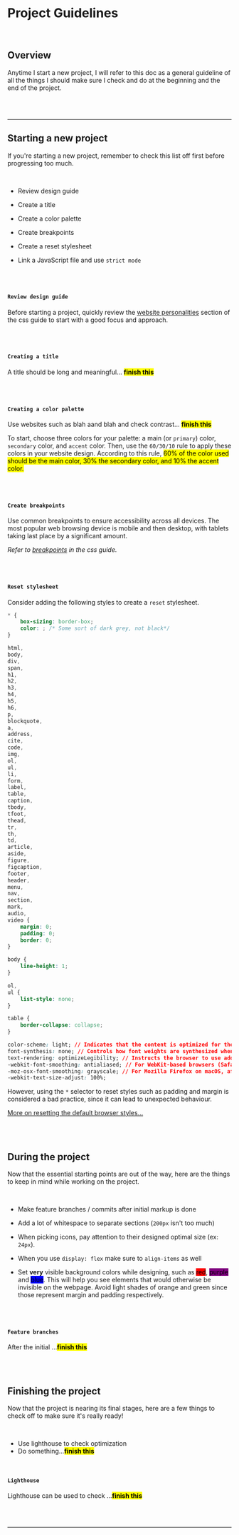 # **Project Guidelines**

<br>

## Overview

Anytime I start a new project, I will refer to this doc as a general guideline of all the things I should make sure I check and do at the beginning and the end of the project.

<br>
<br>

---

## **Starting a new project**

If you're starting a new project, remember to check this list off first before progressing too much.

<br>

-   Review design guide

-   Create a title
-   Create a color palette
-   Create breakpoints
-   Create a reset stylesheet
-   Link a JavaScript file and use `strict mode`

<br>
<br>

#### **`Review design guide`**

Before starting a project, quickly review the [website personalities](css.md#design) section of the css guide to start with a good focus and approach.

<br>
<br>

#### **`Creating a title`**

A title should be long and meaningful... <mark>**finish this**</mark>

<br>
<br>

#### **`Creating a color palette`**

Use websites such as blah aand blah and check contrast... <mark>**finish this**</mark>

To start, choose three colors for your palette: a main (or `primary`) color, `secondary` color, and `accent` color. Then, use the `60/30/10` rule to apply these colors in your website design. According to this rule, <mark>60% of the color used should be the main color, 30% the secondary color, and 10% the accent color.</mark>

<br>
<br>

#### **`Create breakpoints`**

Use common breakpoints to ensure accessibility across all devices. The most popular web browsing device is mobile and then desktop, with tablets taking last place by a significant amount.

_Refer to [breakpoints](css.md#breakpoints) in the css guide._

<br>
<br>

#### **`Reset stylesheet`**

Consider adding the following styles to create a `reset` stylesheet.

```css
* {
    box-sizing: border-box;
    color: ; /* Some sort of dark grey, not black*/
}

html,
body,
div,
span,
h1,
h2,
h3,
h4,
h5,
h6,
p,
blockquote,
a,
address,
cite,
code,
img,
ol,
ul,
li,
form,
label,
table,
caption,
tbody,
tfoot,
thead,
tr,
th,
td,
article,
aside,
figure,
figcaption,
footer,
header,
menu,
nav,
section,
mark,
audio,
video {
    margin: 0;
    padding: 0;
    border: 0;
}

body {
    line-height: 1;
}

ol,
ul {
    list-style: none;
}

table {
    border-collapse: collapse;
}

color-scheme: light; // Indicates that the content is optimized for the "light" color scheme
font-synthesis: none; // Controls how font weights are synthesized when the specified font family lacks the requested font weight
text-rendering: optimizeLegibility; // Instructs the browser to use additional rendering techniques that improve the sharpness and clarity of text.
-webkit-font-smoothing: antialiased; // For WebKit-based browsers (Safari, Chrome on macOS), controls font smoothing and antialiasing. "antialiased" improves font rendering by smoothing the jagged edges of characters.
-moz-osx-font-smoothing: grayscale; // For Mozilla Firefox on macOS, affects font smoothing and antialiasing. Grayscale antialiasing effect to improve font rendering.
-webkit-text-size-adjust: 100%;
```

However, using the `*` selector to reset styles such as padding and margin is considered a bad practice, since it can lead to unexpected behaviour.

[More on resetting the default browser styles...](https://www.webfx.com/blog/web-design/css-tip-1-resetting-your-styles-with-css-reset/)

<br>
<br>

## **During the project**

Now that the essential starting points are out of the way, here are the things to keep in mind while working on the project.

<br>

-   Make feature branches / commits after initial markup is done

-   Add a lot of whitespace to separate sections (`200px` isn't too much)

-   When picking icons, pay attention to their designed optimal size (ex: `24px`).

-   When you use `display: flex` make sure to `align-items` as well

-   Set **very** visible background colors while designing, such as <mark style="background-color: red">red</mark>, <mark style="background-color: purple">purple</mark> and <mark style="background-color: blue">blue</mark>. This will help you see elements that would otherwise be invisible on the webpage. Avoid light shades of orange and green since those represent margin and padding respectively.

<br>
<br>

#### **`Feature branches`**

After the initial ...<mark>**finish this**</mark>

<br>
<br>

## **Finishing the project**

Now that the project is nearing its final stages, here are a few things to check off to make sure it's really ready!

<br>

-   Use lighthouse to check optimization
-   Do something...<mark>**finish this**</mark>

<br>

#### **`Lighthouse`**

Lighthouse can be used to check ...<mark>**finish this**</mark>

<br>
<br>

---
